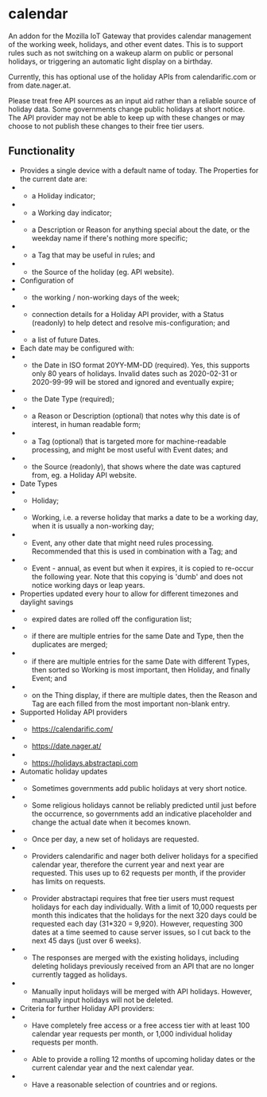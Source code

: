 # calendar
An addon for the Mozilla IoT Gateway that provides calendar management of the working week, holidays, and other event dates.
This is to support rules such as not switching on a wakeup alarm on public or personal holidays, or triggering an automatic light display on a birthday.

Currently, this has optional use of the holiday APIs from calendarific.com or from date.nager.at.

Please treat free API sources as an input aid rather than a reliable source of holiday data. Some governments change public holidays at short notice.
The API provider may not be able to keep up with these changes or may choose to not publish these changes to their free tier users.

## Functionality
- Provides a single device with a default name of today. The Properties for the current date are:
- - a Holiday indicator;
- - a Working day indicator;
- - a Description or Reason for anything special about the date, or the weekday name if there's nothing more specific;
- - a Tag that may be useful in rules; and
- - the Source of the holiday (eg. API website).
- Configuration of
- - the working / non-working days of the week;
- - connection details for a Holiday API provider, with a Status (readonly) to help detect and resolve mis-configuration; and
- - a list of future Dates.
- Each date may be configured with:
- - the Date in ISO format 20YY-MM-DD (required). Yes, this supports only 80 years of holidays. Invalid dates such as 2020-02-31  or 2020-99-99 will be stored and ignored and eventually expire;
- - the Date Type (required);
- - a Reason or Description (optional) that notes why this date is of interest, in human readable form;
- - a Tag (optional) that is targeted more for machine-readable processing, and might be most useful with Event dates; and
- - the Source (readonly), that shows where the date was captured from, eg. a Holiday API website.
- Date Types
- - Holiday;
- - Working, i.e. a reverse holiday that marks a date to be a working day, when it is usually a non-working day;
- - Event, any other date that might need rules processing. Recommended that this is used in combination with a Tag; and
- - Event - annual, as event but when it expires, it is copied to re-occur the following year. Note that this copying is 'dumb' and does not notice working days or leap years.
- Properties updated every hour to allow for different timezones and daylight savings
- - expired dates are rolled off the configuration list;
- - if there are multiple entries for the same Date and Type, then the duplicates are merged;
- - if there are multiple entries for the same Date with different Types, then sorted so Working is most important, then Holiday, and finally Event; and
- - on the Thing display, if there are multiple dates, then the Reason and Tag are each filled from the most important non-blank entry.
- Supported Holiday API providers
- - https://calendarific.com/
- - https://date.nager.at/
- - https://holidays.abstractapi.com
- Automatic holiday updates
- - Sometimes governments add public holidays at very short notice.
- - Some religious holidays cannot be reliably predicted until just before the occurrence, so governments add an indicative placeholder and change the actual date when it becomes known.
- - Once per day, a new set of holidays are requested.
- - Providers calendarific and nager both deliver holidays for a specified calendar year, therefore the current year and next year are requested. This uses up to 62 requests per month, if the provider has limits on requests.
- - Provider abstractapi requires that free tier users must request holidays for each day individually. With a limit of 10,000 requests per month this indicates that the holidays for the next 320 days could be requested each day (31*320 = 9,920). However, requesting 300 dates at a time seemed to cause server issues, so I cut back to the next 45 days (just over 6 weeks).
- - The responses are merged with the existing holidays, including deleting holidays previously received from an API that are no longer currently tagged as holidays.
- - Manually input holidays will be merged with API holidays. However, manually input holidays will not be deleted.
- Criteria for further Holiday API providers:
- - Have completely free access or a free access tier with at least 100 calendar year requests per month, or 1,000 individual holiday requests per month.
- - Able to provide a rolling 12 months of upcoming holiday dates or the current calendar year and the next calendar year.
- - Have a reasonable selection of countries and or regions.
